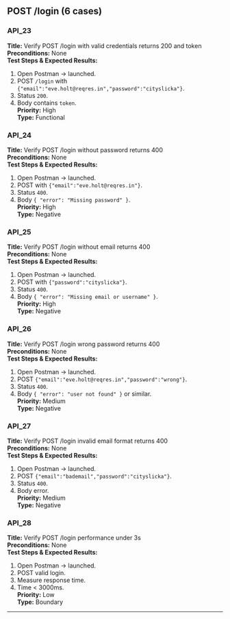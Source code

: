 ## POST /login (6 cases)

### API_23  
**Title:** Verify POST /login with valid credentials returns 200 and token  
**Preconditions:** None  
**Test Steps & Expected Results:**  
1. Open Postman → launched.  
2. POST `/login` with `{"email":"eve.holt@reqres.in","password":"cityslicka"}`.  
3. Status `200`.  
4. Body contains `token`.  
**Priority:** High  
**Type:** Functional

### API_24  
**Title:** Verify POST /login without password returns 400  
**Preconditions:** None  
**Test Steps & Expected Results:**  
1. Open Postman → launched.  
2. POST with `{"email":"eve.holt@reqres.in"}`.  
3. Status `400`.  
4. Body `{ "error": "Missing password" }`.  
**Priority:** High  
**Type:** Negative

### API_25  
**Title:** Verify POST /login without email returns 400  
**Preconditions:** None  
**Test Steps & Expected Results:**  
1. Open Postman → launched.  
2. POST with `{"password":"cityslicka"}`.  
3. Status `400`.  
4. Body `{ "error": "Missing email or username" }`.  
**Priority:** High  
**Type:** Negative

### API_26  
**Title:** Verify POST /login wrong password returns 400  
**Preconditions:** None  
**Test Steps & Expected Results:**  
1. Open Postman → launched.  
2. POST `{"email":"eve.holt@reqres.in","password":"wrong"}`.  
3. Status `400`.  
4. Body `{ "error": "user not found" }` or similar.  
**Priority:** Medium  
**Type:** Negative

### API_27  
**Title:** Verify POST /login invalid email format returns 400  
**Preconditions:** None  
**Test Steps & Expected Results:**  
1. Open Postman → launched.  
2. POST `{"email":"bademail","password":"cityslicka"}`.  
3. Status `400`.  
4. Body error.  
**Priority:** Medium  
**Type:** Negative

### API_28  
**Title:** Verify POST /login performance under 3s  
**Preconditions:** None  
**Test Steps & Expected Results:**  
1. Open Postman → launched.  
2. POST valid login.  
3. Measure response time.  
4. Time < 3000ms.  
**Priority:** Low  
**Type:** Boundary

---